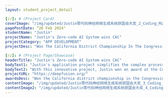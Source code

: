 ```yaml
---
layout: student_project_detail

[//]: # (Project Card)
coverImage: "/img/updated/Justin零代码神经网络生成系统获国会大奖_2_Coding_Minds_Academy_来自小红书网页版.jpg"
pagePostDate: “26 Feb 2024"
studentName: "Justin"
projectName: "Justin's Zero-code AI System wins CAC"
projectCategory: "APP DEVELOPMENT"
projectDesc: "Won The California District Championship In The Congressional Challenge"

[//]: # (Project Page/Showcase)
headerTitle: "Justin's Zero-code AI System wins CAC"
bodyText1: "Justin's application project simplifies the complex process of building deep learning and neural networks, making it possible for users without an advanced mathematics background or programming experience to access and utilize this cutting-edge technology!"
bodyText2: "With this innovative project, Justin won an award at the Congressional App Challenge and received the honor of Best Innovation at the Conrad Innovation Challenge. His success not only showcases individual talent but also exemplifies the educational philosophy of Coding Mind, which emphasizes practical training and an innovative spirit."
projectURL: "https://deepfusion.org/"
awardsDesc: "Won the California district championship in the Congressional Challenge"
contentImage: "/img/updated/Justin零代码神经网络生成系统获国会大奖_3_Coding_Minds_Academy_来自小红书网页版.jpg"
contentImage2: "/img/updated/Justin零代码神经网络生成系统获国会大奖_4_Coding_Minds_Academy_来自小红书网页版.jpg"
---
```

